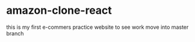 # amazon-clone-react
this is  my first e-commers practice website 
to see work move into master branch
